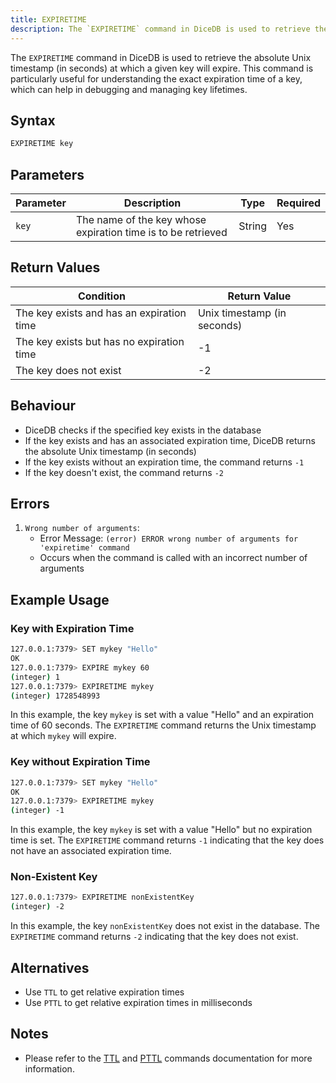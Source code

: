 ```yaml
---
title: EXPIRETIME
description: The `EXPIRETIME` command in DiceDB is used to retrieve the absolute Unix timestamp (in seconds) at which a given key will expire. This command is particularly useful for understanding the exact expiration time of a key, which can help in debugging and managing key lifetimes.
---
```


The `EXPIRETIME` command in DiceDB is used to retrieve the absolute Unix timestamp (in seconds) at which a given key will expire. This command is particularly useful for understanding the exact expiration time of a key, which can help in debugging and managing key lifetimes.

## Syntax

```bash
EXPIRETIME key
```

## Parameters

| Parameter | Description                                                  | Type   | Required |
| --------- | ------------------------------------------------------------ | ------ | -------- |
| `key`     | The name of the key whose expiration time is to be retrieved | String | Yes      |

## Return Values

| Condition                                 | Return Value                |
| ----------------------------------------- | --------------------------- |
| The key exists and has an expiration time | Unix timestamp (in seconds) |
| The key exists but has no expiration time | -1                          |
| The key does not exist                    | -2                          |

## Behaviour

- DiceDB checks if the specified key exists in the database
- If the key exists and has an associated expiration time, DiceDB returns the absolute Unix timestamp (in seconds)
- If the key exists without an expiration time, the command returns `-1`
- If the key doesn't exist, the command returns `-2`

## Errors

1. `Wrong number of arguments`:
   - Error Message: `(error) ERROR wrong number of arguments for 'expiretime' command`
   - Occurs when the command is called with an incorrect number of arguments

## Example Usage

### Key with Expiration Time

```bash
127.0.0.1:7379> SET mykey "Hello"
OK
127.0.0.1:7379> EXPIRE mykey 60
(integer) 1
127.0.0.1:7379> EXPIRETIME mykey
(integer) 1728548993
```

In this example, the key `mykey` is set with a value "Hello" and an expiration time of 60 seconds. The `EXPIRETIME` command returns the Unix timestamp at which `mykey` will expire.

### Key without Expiration Time

```bash
127.0.0.1:7379> SET mykey "Hello"
OK
127.0.0.1:7379> EXPIRETIME mykey
(integer) -1
```

In this example, the key `mykey` is set with a value "Hello" but no expiration time is set. The `EXPIRETIME` command returns `-1` indicating that the key does not have an associated expiration time.

### Non-Existent Key

```bash
127.0.0.1:7379> EXPIRETIME nonExistentKey
(integer) -2
```

In this example, the key `nonExistentKey` does not exist in the database. The `EXPIRETIME` command returns `-2` indicating that the key does not exist.

## Alternatives

- Use `TTL` to get relative expiration times
- Use `PTTL` to get relative expiration times in milliseconds

## Notes
- Please refer to the [TTL](/commands/ttl) and [PTTL](/commands/pttl) commands documentation for more information.